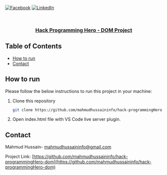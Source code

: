 [![Facebook][facebook-shield]][facebook-url]
[![LinkedIn][linkedin-shield]][linkedin-url]

<!-- PROJECT LOGO -->
<br />
<p align="center">
  <h3 align="center"><a href="https://github.com/mahmudhussaininfo/hack-programmingHero-dom">Hack Programming Hero - DOM Project</a></h3>

<!-- TABLE OF CONTENTS -->

## Table of Contents

- [How to run](#how-to-run)
- [Contact](#contact)

<!-- HOW TO RUN -->

## How to run

Please follow the below instructions to run this project in your machine:

1. Clone this repository
   ```sh
   git clone https://github.com/mahmudhussaininfo/hack-programmingHero-dom
   ```
2. Open index.html file with VS Code live server plugin.

<!-- CONTACT -->

## Contact

Mahmud Hussain- [mahmudhussaininfo@gmail.com](mailto:mahmudhussaininfo@gmail.com)

Project Link: [https://github.com/mahmudhussaininfo/hack-programmingHero-dom](https://github.com/mahmudhussaininfo/hack-programmingHero-dom)

<!-- MARKDOWN LINKS & IMAGES -->

[facebook-shield]: https://img.shields.io/badge/-Facebook-black.svg?style=flat-square&logo=facebook&color=555&logoColor=white
[facebook-url]: https://facebook.com/mahmudhussain76
[linkedin-shield]: https://img.shields.io/badge/-LinkedIn-black.svg?style=flat-square&logo=linkedin&colorB=555
[linkedin-url]: https://www.linkedin.com/in/mahmudhussain76/
